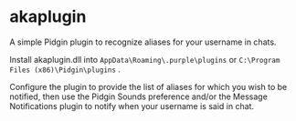 akaplugin
=========

A simple Pidgin plugin to recognize aliases for your username in chats.

Install akaplugin.dll into `AppData\Roaming\.purple\plugins` or `C:\Program Files (x86)\Pidgin\plugins` .

Configure the plugin to provide the list of aliases for which you wish to be notified, then use the Pidgin Sounds preference and/or the Message Notifications plugin to notify when your username is said in chat.
